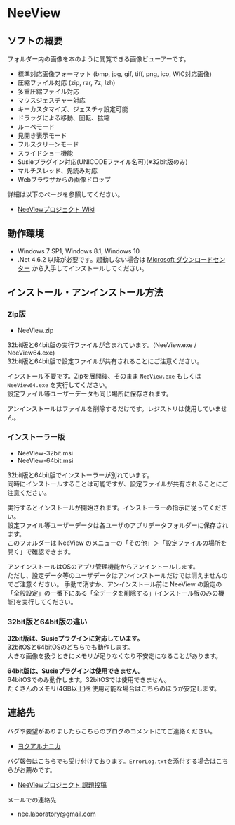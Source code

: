 # NeeView <VERSION/>

## ソフトの概要

  フォルダー内の画像を本のように閲覧できる画像ビューアーです。  

  * 標準対応画像フォーマット (bmp, jpg, gif, tiff, png, ico, WIC対応画像)
  * 圧縮ファイル対応 (zip, rar, 7z, lzh)
  * 多重圧縮ファイル対応
  * マウスジェスチャー対応
  * キーカスタマイズ、ジェスチャ設定可能
  * ドラッグによる移動、回転、拡縮
  * ルーペモード
  * 見開き表示モード
  * フルスクリーンモード
  * スライドショー機能
  * Susieプラグイン対応(UNICODEファイル名可)(※32bit版のみ)
  * マルチスレッド、先読み対応
  * Webブラウザからの画像ドロップ

  詳細は以下のページを参照してください。
  
  * [NeeViewプロジェクト Wiki](https://bitbucket.org/neelabo/neeview/wiki/)


## 動作環境

  * Windows 7 SP1, Windows 8.1, Windows 10
  * .Net 4.6.2 以降が必要です。起動しない場合は [Microsoft ダウンロードセンター](https://www.microsoft.com/ja-jp/download/details.aspx?id=53345) から入手してインストールしてください。


## インストール・アンインストール方法

### Zip版

  * NeeView<VERSION/>.zip

  32bit版と64bit版の実行ファイルが含まれています。(NeeView.exe / NeeView64.exe)  
  32bit版と64bit版で設定ファイルが共有されることにご注意ください。  

  インストール不要です。Zipを展開後、そのまま `NeeView.exe` もしくは `NeeView64.exe` を実行してください。  
  設定ファイル等ユーザーデータも同じ場所に保存されます。  

  アンインストールはファイルを削除するだけです。レジストリは使用していません。

### インストーラー版

  * NeeView<VERSION/>-32bit.msi
  * NeeView<VERSION/>-64bit.msi

  32bit版と64bit版でインストーラーが別れています。  
  同時にインストールすることは可能ですが、設定ファイルが共有されることにご注意ください。  

  実行するとインストールが開始されます。インストーラーの指示に従ってください。  
  設定ファイル等ユーザーデータは各ユーザのアプリデータフォルダーに保存されます。  
  このフォルダーは NeeView のメニューの「その他」＞「設定ファイルの場所を開く」で確認できます。  
  
  アンインストールはOSのアプリ管理機能からアンイントールします。  
  ただし、設定データ等のユーザデータはアンインストールだけでは消えませんのでご注意ください。
  手動で消すか、アンインストール前に NeeView の設定の「全般設定」の一番下にある「全データを削除する」(インストール版のみの機能)を実行してください。

### 32bit版と64bit版の違い

  __32bit版は、Susieプラグインに対応しています。__  
  32bitOSと64bitOSのどちらでも動作します。  
  大きな画像を扱うときにメモリが足りなくなり不安定になることがあります。

  __64bit版は、Susieプラグインは使用できません。__  
  64bitOSでのみ動作します。32bitOSでは使用できません。  
  たくさんのメモリ(4GB以上)を使用可能な場合はこちらのほうが安定します。


## 連絡先

 バグや要望がありましたらこちらのブログのコメントにてご連絡ください。
 
  * [ヨクアルナニカ](https://yokuarunanika.blogspot.jp/)
 
 バグ報告はこちらでも受け付けております。`ErrorLog.txt`を添付する場合はこちらがお薦めです。
 
  * [NeeViewプロジェクト 課題投稿](https://bitbucket.org/neelabo/neeview/issues/new)
 
メールでの連絡先

  * [nee.laboratory@gmail.com](mailto:nee.laboratory@gmail.com)